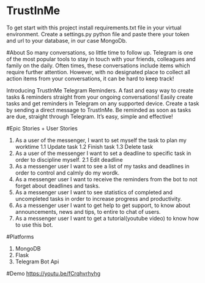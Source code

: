 # TrustInMe
 To get start with this project install requirements.txt file in your virtual environment.
 Create a settings.py python file and paste there your token and url to your database, in our case MongoDb.

#About
So many conversations, so little time to follow up. Telegram is one of the most popular tools to stay in touch with your friends, colleagues and family on the daily. Often times, these conversations include items which require further attention. However, with no designated place to collect all action items from your conversations, it can be hard to keep track!

Introducing TrustInMe Telegram Reminders. A fast and easy way to create tasks & reminders straight from your ongoing conversations! Easily create tasks and get reminders in Telegram on any supported device. Create a task by sending a direct message to TrustInMe. Be reminded as soon as tasks are due, straight through Telegram. It’s easy, simple and effective!

#Epic Stories + User Stories
1. As a user of the messenger, I want to set myself the task to plan my worktime
    1.1 Update task
    1.2 Finish task
    1.3 Delete task
2. As a user of the messenger I want to set a deadline to specific task in order to discipline myself.
    2.1 Edit deadline
3. As a messenger user I want to see a list of my tasks and deadlines in order to control and calmly do my wordk.
4. As a messenger user I want to receive the reminders from the bot to not forget about deadlines and tasks.
5. As a messenger user I want to see statistics of completed and uncompleted tasks in order to increase progress and productivity.
6. As a messenger user I want to get help to get support, to know about announcements, news and tips, to entire to chat of users.
7. As a messenger user I want to get a tutorial(youtube video) to know how to use this bot.

#Platforms
1. MongoDB
2. Flask
3. Telegram Bot Api

#Demo
https://youtu.be/fCrqhvrhyhg
